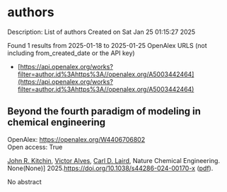 # authors
Description: List of authors
Created on Sat Jan 25 01:15:27 2025

Found 1 results from 2025-01-18 to 2025-01-25
OpenAlex URLS (not including from_created_date or the API key)
- [https://api.openalex.org/works?filter=author.id%3Ahttps%3A//openalex.org/A5003442464](https://api.openalex.org/works?filter=author.id%3Ahttps%3A//openalex.org/A5003442464)

## Beyond the fourth paradigm of modeling in chemical engineering   

OpenAlex: https://openalex.org/W4406706802    
Open access: True
    
[John R. Kitchin](https://openalex.org/A5003442464), [Victor Alves](https://openalex.org/A5033439256), [Carl D. Laird](https://openalex.org/A5030631754), Nature Chemical Engineering. None(None)] 2025.https://doi.org/10.1038/s44286-024-00170-x ([pdf](https://www.nature.com/articles/s44286-024-00170-x.pdf)).
    
No abstract    

    
